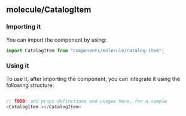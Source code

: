 ## molecule/CatalogItem

<!-- TODO: add a description here! -->

### Importing it

You can import the component by using:

```js
import CatalogItem from "components/molecule/catalog-item";
```

### Using it

To use it, after importing the component, you can integrate it using the following structure:

```js

// TODO: add props definitions and usages here, for a sample
<CatalogItem ></CatalogItem>

```